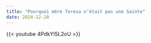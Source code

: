 ```yaml
---
title: "Pourquoi mère Teresa n’était pas une Sainte"
date: 2024-12-20
---
```


{{< youtube 4PdkYl5L2oU >}}
